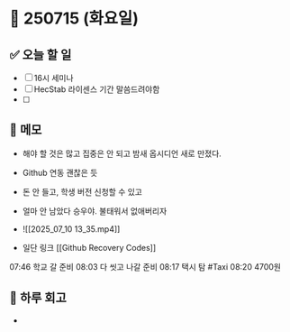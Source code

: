 # 📅 250715 (화요일)

## ✅ 오늘 할 일
- [ ] 16시 세미나
- [ ] HecStab 라이센스 기간 말씀드려야함
- [ ] 

## 📝 메모
- 해야 할 것은 많고 집중은 안 되고 밤새 옵시디언 새로 만졌다. 
- Github 연동 괜찮은 듯
- 돈 안 들고, 학생 버전 신청할 수 있고

- 얼마 안 남았다 승우야. 불태워서 없애버리자
- ![[2025_07_10 13_35.mp4]]
- 일단 링크 [[Github Recovery Codes]]

07:46 학교 갈 준비
08:03 다 씻고 나갈 준비
08:17 택시 탐 #Taxi
08:20 4700원

## 🌙 하루 회고
- 
